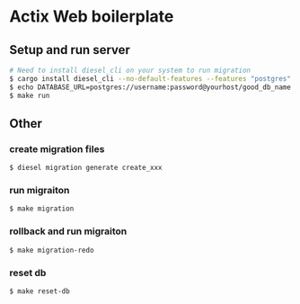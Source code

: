 # Actix Web boilerplate

## Setup and run server

```sh
# Need to install diesel_cli on your system to run migration
$ cargo install diesel_cli --no-default-features --features "postgres"
$ echo DATABASE_URL=postgres://username:password@yourhost/good_db_name > .env
$ make run
```

## Other

### create migration files
```
$ diesel migration generate create_xxx
```

### run migraiton
```
$ make migration
```

### rollback and run migraiton
```
$ make migration-redo
```

### reset db
```
$ make reset-db
```
